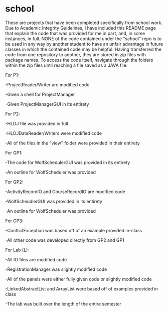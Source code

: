 # school
These are projects that have been completed specifically from school work. Due to Academic Integrity Guidelines, I have included this README page that explain the code that was provided for me in part, and, in some instances, in full. NONE of the code contained under the "school" repo is to be used in any way by another student to have an unfair advantage in future classes in which the contained code may be helpful. Having transferred the code from one repository to another, they are stored in zip files with package names. To access the code itself, navigate through the folders within the zip files until reaching a file saved as a JAVA file.

For P1: 
  
  -ProjectReader/Writer are modified code
  
  -Given a shell for ProjectManager
  
  -Given ProjectManagerGUI in its entirety
  
For P2:

  -HLOJ file was provided in full

  -HLOJDataReader/Writers were modified code

  -All of the files in the "view" folder were provided in their entirety
  
For GP1:

  -The code for WolfSchedulerGUI was provided in its entirety

  -An outline for WolfScheduler was provided
  
For GP2:

  -ActivityRecordIO and CourseRecordIO are modified code
  
  -WolfScheudlerGUI was provided in its entirety
  
  -An outline for WolfScheduler was provided
  
For GP3:

  -ConflictException was based off of an example provided in-class
  
  -All other code was developed directly from GP2 and GP1
  
For Lab (L):

  -All IO files are modified code

  -RegistrationManager was slightly modified code

  -All of the panels were either fully given code or slightly modified code

  -LinkedAbstractList and ArrayList were based off of examples provided in class

  -The lab was built over the length of the entire semester
  


